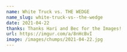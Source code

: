 ```yaml
---
name: White Truck vs. THE WEDGE
name_slug: white-truck-vs--the-wedge
date: 2021-04-22
thanks: Thanks Hari and Bec for the Images!
url: https://imgur.com/a/8nHcBvI
image: /images/chumps/2021-04-22.jpg
---
```


